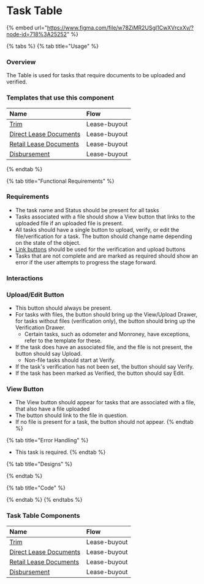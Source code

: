 # Task Table

{% embed url="https://www.figma.com/file/w78ZiMR2USgl1CwXVrcxXv/?node-id=718%3A25252" %}

{% tabs %}
{% tab title="Usage" %}
### Overview

The Table is used for tasks that require documents to be uploaded and verified.

### Templates that use this component

| Name | Flow |
| :--- | :--- |
| [Trim](../../meals-1/table-templates/task-table-templates/trim.md) | Lease-buyout |
| [Direct Lease Documents](../../meals-1/table-templates/task-table-templates/direct-lease-documents.md) | Lease-buyout |
| [Retail Lease Documents](../../meals-1/table-templates/task-table-templates/retail-lease-documents.md) | Lease-buyout |
| [Disbursement](../../meals-1/table-templates/task-table-templates/disbursement.md) | Lease-buyout |
{% endtab %}

{% tab title="Functional Requirements" %}
### Requirements

* The task name and Status should be present for all tasks
* Tasks associated with a file should show a View button that links to the uploaded file if an uploaded file is present.
* All tasks should have a single button to upload, verify, or edit the file/verification for a task. The button should change name depending on the state of the object.
* [Link buttons](../button/link-button.md) should be used for the verification and upload buttons
* Tasks that are not complete and are marked as required should show an error if the user attempts to progress the stage forward.

### Interactions

### Upload/Edit Button

* This button should always be present.
* For tasks with files, the button should bring up the View/Upload Drawer, for tasks without files \(verification only\), the button should bring up the Verification Drawer.
  * Certain tasks, such as odometer and Monroney, have exceptions, refer to the template for these.
* If the task does have an associated file, and the file is not present, the button should say Upload.
  * Non-file tasks should start at Verify.
* If the task's verification has not been set, the button should say Verify.
* If the task has been marked as Verified, the button should say Edit.

### View Button

* The View button should appear for tasks that are associated with a file, that also have a file uploaded
* The button should link to the file in question.
* If no file is present for a task, the button should not appear.
{% endtab %}

{% tab title="Error Handling" %}
* This task is required.
{% endtab %}

{% tab title="Designs" %}

{% endtab %}

{% tab title="Code" %}

{% endtab %}
{% endtabs %}



### Task Table Components

| Name | Flow |
| :--- | :--- |
| [Trim](../../meals-1/table-templates/task-table-templates/trim.md) | Lease-buyout |
| [Direct Lease Documents](../../meals-1/table-templates/task-table-templates/direct-lease-documents.md) | Lease-buyout |
| [Retail Lease Documents](../../meals-1/table-templates/task-table-templates/retail-lease-documents.md) | Lease-buyout |
| [Disbursement](../../meals-1/table-templates/task-table-templates/disbursement.md) | Lease-buyout |

